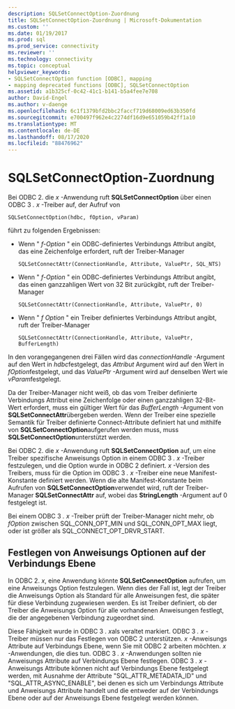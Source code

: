 ```yaml
---
description: SQLSetConnectOption-Zuordnung
title: SQLSetConnectOption-Zuordnung | Microsoft-Dokumentation
ms.custom: ''
ms.date: 01/19/2017
ms.prod: sql
ms.prod_service: connectivity
ms.reviewer: ''
ms.technology: connectivity
ms.topic: conceptual
helpviewer_keywords:
- SQLSetConnectOption function [ODBC], mapping
- mapping deprecated functions [ODBC], SQLSetConnectOption
ms.assetid: a1b325cf-0c42-41c1-b141-b5a4fee7e708
author: David-Engel
ms.author: v-daenge
ms.openlocfilehash: 6c1f1379bfd2bbc2faccf719d68009ed63b350fd
ms.sourcegitcommit: e700497f962e4c2274df16d9e651059b42ff1a10
ms.translationtype: MT
ms.contentlocale: de-DE
ms.lasthandoff: 08/17/2020
ms.locfileid: "88476962"
---
```

# <a name="sqlsetconnectoption-mapping"></a>SQLSetConnectOption-Zuordnung
Bei ODBC 2. die *x* -Anwendung ruft **SQLSetConnectOption** über einen ODBC 3 *. x* -Treiber auf, der Aufruf von  
  
```  
SQLSetConnectOption(hdbc, fOption, vParam)  
```  
  
 führt zu folgenden Ergebnissen:  
  
-   Wenn " *f-Option* " ein ODBC-definiertes Verbindungs Attribut angibt, das eine Zeichenfolge erfordert, ruft der Treiber-Manager  
  
    ```  
    SQLSetConnectAttr(ConnectionHandle, Attribute, ValuePtr, SQL_NTS)  
    ```  
  
-   Wenn " *f-Option* " ein ODBC-definiertes Verbindungs Attribut angibt, das einen ganzzahligen Wert von 32 Bit zurückgibt, ruft der Treiber-Manager  
  
    ```  
    SQLSetConnectAttr(ConnectionHandle, Attribute, ValuePtr, 0)  
    ```  
  
-   Wenn " *f Option* " ein Treiber definiertes Verbindungs Attribut angibt, ruft der Treiber-Manager  
  
    ```  
    SQLSetConnectAttr(ConnectionHandle, Attribute, ValuePtr, BufferLength)  
    ```  
  
 In den vorangegangenen drei Fällen wird das *connectionHandle* -Argument auf den Wert in *hdbc*festgelegt, das *Attribut* Argument wird auf den Wert in *fOption*festgelegt, und das *ValuePtr* -Argument wird auf denselben Wert wie *vParam*festgelegt.  
  
 Da der Treiber-Manager nicht weiß, ob das vom Treiber definierte Verbindungs Attribut eine Zeichenfolge oder einen ganzzahligen 32-Bit-Wert erfordert, muss ein gültiger Wert für das *BufferLength* -Argument von **SQLSetConnectAttr**übergeben werden. Wenn der Treiber eine spezielle Semantik für Treiber definierte Connect-Attribute definiert hat und mithilfe von **SQLSetConnectOption**aufgerufen werden muss, muss **SQLSetConnectOption**unterstützt werden.  
  
 Bei ODBC 2. die *x* -Anwendung ruft **SQLSetConnectOption** auf, um eine Treiber spezifische Anweisungs Option in einem ODBC 3 *. x* -Treiber festzulegen, und die Option wurde in ODBC 2 definiert. *x* -Version des Treibers, muss für die Option im ODBC 3 *. x* -Treiber eine neue Manifest-Konstante definiert werden. Wenn die alte Manifest-Konstante beim Aufrufen von **SQLSetConnectOption**verwendet wird, ruft der Treiber-Manager **SQLSetConnectAttr** auf, wobei das **StringLength** -Argument auf 0 festgelegt ist.  
  
 Bei einem ODBC 3 *. x* -Treiber prüft der Treiber-Manager nicht mehr, ob *fOption* zwischen SQL_CONN_OPT_MIN und SQL_CONN_OPT_MAX liegt, oder ist größer als SQL_CONNECT_OPT_DRVR_START.  
  
## <a name="setting-statement-options-on-the-connection-level"></a>Festlegen von Anweisungs Optionen auf der Verbindungs Ebene  
 In ODBC 2. *x*, eine Anwendung könnte **SQLSetConnectOption** aufrufen, um eine Anweisungs Option festzulegen. Wenn dies der Fall ist, legt der Treiber die Anweisungs Option als Standard für alle Anweisungen fest, die später für diese Verbindung zugewiesen werden. Es ist Treiber definiert, ob der Treiber die Anweisungs Option für alle vorhandenen Anweisungen festlegt, die der angegebenen Verbindung zugeordnet sind.  
  
 Diese Fähigkeit wurde in ODBC 3 *. x*als veraltet markiert. ODBC 3 *. x* -Treiber müssen nur das Festlegen von ODBC 2 unterstützen. *x* -Anweisungs Attribute auf Verbindungs Ebene, wenn Sie mit ODBC 2 arbeiten möchten. *x* -Anwendungen, die dies tun. ODBC 3 *. x* -Anwendungen sollten nie Anweisungs Attribute auf Verbindungs Ebene festlegen. ODBC 3 *. x* -Anweisungs Attribute können nicht auf Verbindungs Ebene festgelegt werden, mit Ausnahme der Attribute "SQL_ATTR_METADATA_ID" und "SQL_ATTR_ASYNC_ENABLE", bei denen es sich um Verbindungs Attribute und Anweisungs Attribute handelt und die entweder auf der Verbindungs Ebene oder auf der Anweisungs Ebene festgelegt werden können.
